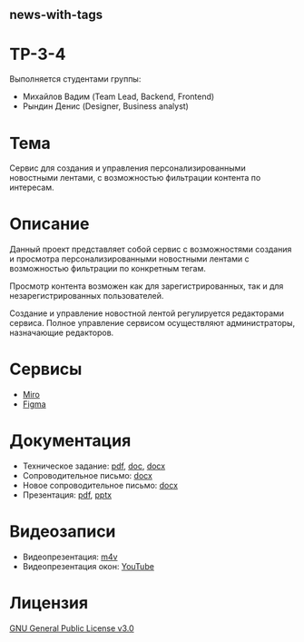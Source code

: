 ## news-with-tags
# TP-3-4
Выполняется студентами группы:
- Михайлов Вадим (Team Lead, Backend, Frontend)
- Рындин Денис (Designer, Business analyst)
# Тема
Сервис для создания и управления персонализированными новостными лентами, с возможностью фильтрации контента по интересам.
# Описание 
Данный проект представляет собой сервис с возможностями создания и просмотра персонализированными новостными лентами с возможностью фильтрации по конкретным тегам.

Просмотр контента возможен как для зарегистрированных, так и для незарегистрированных пользователей.

Создание и управление новостной лентой регулируется редакторами сервиса. Полное управление сервисом осуществляют администраторы, назначающие редакторов.
# Сервисы
- [Miro](https://miro.com/app/board/uXjVNoCHs2M=/)
- [Figma](https://www.figma.com/file/ZGBvVvL2H1JGse6unaiunH/Untitled?type=design&node-id=12-213&mode=design&t=n219tiihvn57Q5Bi-0)
# Документация
- Техническое задание: [pdf](Documentation/ТЗ.pdf), [doc](Documentation/ТЗ.doc), [docx](Documentation/ТЗ.docx)
- Сопроводительное письмо: [docx](Documentation/cover_letter.docx)
- Новое сопроводительное письмо: [docx](Documentation/cover_letter_new.docx)
- Презентация: [pdf](Documentation/my_news_presentation.pdf), [pptx](Documentation/my_news_presentation.pptx)
# Видеозаписи
- Видеопрезентация: [m4v](Media/Videoprezentatsia.m4v)
- Видеопрезентация окон: [YouTube](https://youtu.be/QFS7qEunuGc)
# Лицензия
[GNU General Public License v3.0](LICENSE)
